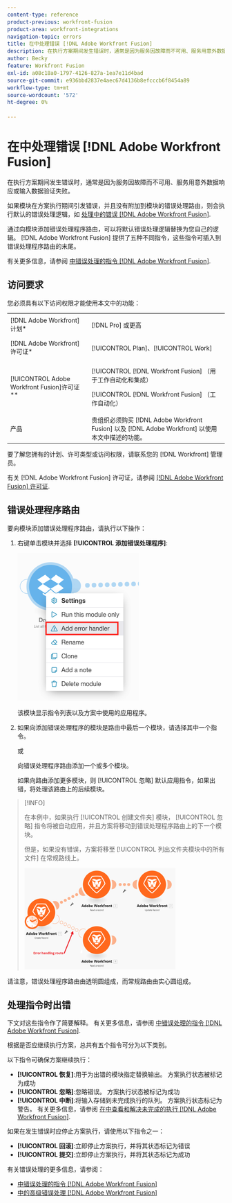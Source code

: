 ```yaml
---
content-type: reference
product-previous: workfront-fusion
product-area: workfront-integrations
navigation-topic: errors
title: 在中处理错误 [!DNL Adobe Workfront Fusion]
description: 在执行方案期间发生错误时，通常是因为服务因故障而不可用、服务用意外数据响应或输入数据验证失败。
author: Becky
feature: Workfront Fusion
exl-id: a08c18a0-1797-4126-827a-1ea7e11d4bad
source-git-commit: e936bbd2837e4aec67d4136b8efcccb6f8454a89
workflow-type: tm+mt
source-wordcount: '572'
ht-degree: 0%

---
```


# 在中处理错误 [!DNL Adobe Workfront Fusion]

在执行方案期间发生错误时，通常是因为服务因故障而不可用、服务用意外数据响应或输入数据验证失败。

如果模块在方案执行期间引发错误，并且没有附加到模块的错误处理路由，则会执行默认的错误处理逻辑，如 [处理中的错误 [!DNL Adobe Workfront Fusion]](../../workfront-fusion/errors/error-processing.md).

通过向模块添加错误处理程序路由，可以将默认错误处理逻辑替换为您自己的逻辑。 [!DNL Adobe Workfront Fusion] 提供了五种不同指令，这些指令可插入到错误处理程序路由的末尾。

有关更多信息，请参阅 [中错误处理的指令 [!DNL Adobe Workfront Fusion]](../../workfront-fusion/errors/directives-for-error-handling.md).

## 访问要求

您必须具有以下访问权限才能使用本文中的功能：

<table style="table-layout:auto">
 <col> 
 <col> 
 <tbody> 
  <tr> 
   <td role="rowheader">[!DNL Adobe Workfront] 计划*</td> 
   <td> <p>[!DNL Pro] 或更高</p> </td> 
  </tr> 
  <tr data-mc-conditions=""> 
   <td role="rowheader">[!DNL Adobe Workfront] 许可证*</td> 
   <td> <p>[!UICONTROL Plan]、[!UICONTROL Work]</p> </td> 
  </tr> 
  <tr> 
   <td role="rowheader">[!UICONTROL Adobe Workfront Fusion]许可证**</td> 
   <td> <p>[!UICONTROL [!DNL Workfront Fusion] （用于工作自动化和集成） </p><p>[!UICONTROL [!DNL Workfront Fusion] （工作自动化）</p>  </td> 
  </tr> 
  <tr> 
   <td role="rowheader">产品</td> 
   <td>贵组织必须购买 [!DNL Adobe Workfront Fusion] 以及 [!DNL Adobe Workfront] 以使用本文中描述的功能。</td> 
  </tr> 
 </tbody> 
</table>

要了解您拥有的计划、许可类型或访问权限，请联系您的 [!DNL Workfront] 管理员。

有关 [!DNL Adobe Workfront Fusion] 许可证，请参阅 [[!DNL Adobe Workfront Fusion] 许可证](../../workfront-fusion/get-started/license-automation-vs-integration.md).

## 错误处理程序路由

要向模块添加错误处理程序路由，请执行以下操作：

1. 右键单击模块并选择 **[!UICONTROL 添加错误处理程序]**:

   ![](assets/error-handler-route.png)

   该模块显示指令列表以及方案中使用的应用程序。

1. 如果向添加错误处理程序的模块是路由中最后一个模块，请选择其中一个指令。

   或

   向错误处理程序路由添加一个或多个模块。

   如果向路由添加更多模块，则 [!UICONTROL 忽略] 默认应用指令，如果出错，将处理该路由上的后续模块。


>[!INFO]
>
>在本例中，如果执行 [!UICONTROL 创建文件夹] 模块， [!UICONTROL 忽略] 指令将被自动应用，并且方案将移动到错误处理程序路由上的下一个模块。
>
>但是，如果没有错误，方案将移至 [!UICONTROL 列出文件夹模块中的所有文件] 在常规路线上。
>
>![](assets/if-there-is-no-error-350x234.png)

请注意，错误处理程序路由由透明圆组成，而常规路由由实心圆组成。

## 处理指令时出错

下文对这些指令作了简要解释。 有关更多信息，请参阅 [中错误处理的指令 [!DNL Adobe Workfront Fusion]](../../workfront-fusion/errors/directives-for-error-handling.md).

根据是否应继续执行方案，总共有五个指令可分为以下类别。

以下指令可确保方案继续执行：

* **[!UICONTROL 恢复]**:用于为出错的模块指定替换输出。 方案执行状态被标记为成功
* **[!UICONTROL 忽略]**:忽略错误。 方案执行状态被标记为成功
* **[!UICONTROL 中断]**:将输入存储到未完成执行的队列。 方案执行状态标记为警告。 有关更多信息，请参阅 [在中查看和解决未完成的执行 [!DNL Adobe Workfront Fusion]](../../workfront-fusion/scenarios/view-and-resolve-incomplete-executions.md).

如果在发生错误时应停止方案执行，请使用以下指令之一：

* **[!UICONTROL 回滚]**:立即停止方案执行，并将其状态标记为错误
* **[!UICONTROL 提交]**:立即停止方案执行，并将其状态标记为成功

有关错误处理的更多信息，请参阅：

* [中错误处理的指令 [!DNL Adobe Workfront Fusion]](../../workfront-fusion/errors/directives-for-error-handling.md)
* [中的高级错误处理 [!DNL Adobe Workfront Fusion]](../../workfront-fusion/errors/advanced-error-handling.md)